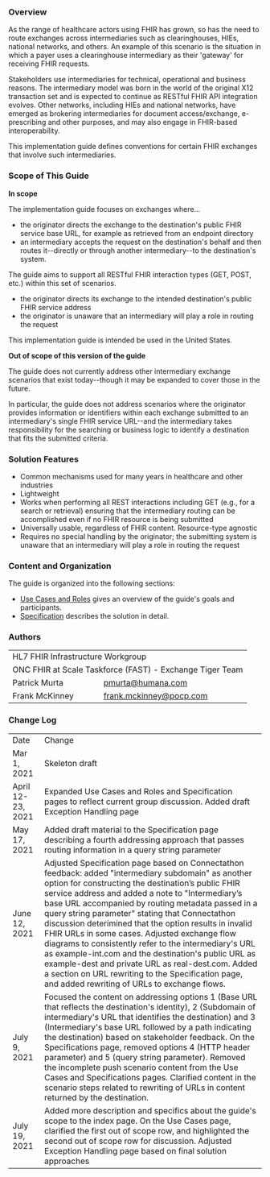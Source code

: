 ﻿### Overview
As the range of healthcare actors using FHIR has grown, so has the need to route exchanges across intermediaries such as clearinghouses, HIEs, national networks, and others. An example of this scenario is the situation in which a payer uses a clearinghouse intermediary as their 'gateway' for receiving FHIR requests. 

Stakeholders use intermediaries for technical, operational and business reasons. The intermediary model was born in the world of the original X12 transaction set and is expected to continue as RESTful FHIR API integration evolves. Other networks, including HIEs and national networks, have emerged as brokering intermediaries for document access/exchange, e-prescribing and other purposes, and may also engage in FHIR-based interoperability.

This implementation guide defines conventions for certain FHIR exchanges that involve such intermediaries.

<p></p>

### Scope of This Guide

**In scope**

The implementation guide focuses on exchanges where...

- the originator directs the exchange to the destination's public FHIR service base URL, for example as retrieved from an endpoint directory
- an intermediary accepts the request on the destination's behalf and then routes it--directly or through another intermediary--to the destination's system.

The guide aims to support all RESTful FHIR interaction types (GET, POST, etc.) within this set of scenarios.

- the originator directs its exchange to the intended destination's public FHIR service address
- the originator is unaware that an intermediary will play a role in routing the request

This implementation guide is intended be used in the United States.

<p></p>

**Out of scope of this version of the guide**

The guide does not currently address other intermediary exchange scenarios that exist today--though it may be expanded to cover those in the future. 

In particular, the guide does not address scenarios where the originator provides information or identifiers within each exchange submitted to an intermediary's single FHIR service URL--and the intermediary takes responsibility for the searching or business logic to identify a destination that fits the submitted criteria.

<p></p>

### Solution Features

- Common mechanisms used for many years in healthcare and other industries
- Lightweight
- Works when performing all REST interactions including GET (e.g., for a search or retrieval) ensuring that the intermediary routing can be accomplished even if no FHIR resource is being submitted
- Universally usable, regardless of FHIR content. Resource-type agnostic
- Requires no special handling by the originator; the submitting system is unaware that an intermediary will play a role in routing the request

<p></p>

### Content and Organization

The guide is organized into the following sections:

- [Use Cases and Roles](use-cases.html) gives an overview of the guide's goals and participants.
- [Specification](specification.html) describes the solution in detail.

<p></p>

### Authors

  <table class="grid">
    <tbody>
	  <tr>
		<td colspan="2">HL7 FHIR Infrastructure Workgroup</td>
  	  </tr>
	  <tr>
		<td colspan="2">ONC FHIR at Scale Taskforce (FAST) - Exchange Tiger Team</td>
  	  </tr>
	  <tr>
		<td>Patrick Murta</td>
		<td><a href="mailto:pmurta@humana.com">pmurta@humana.com</a></td>
	  </tr>
	  <tr>
		<td>Frank McKinney</td>
		<td><a href="mailto:frank.mckinney@pocp.com">frank.mckinney@pocp.com</a></td>
	  </tr>
	</tbody>
  </table>

<p></p>

### Change Log

  <table class="grid">
    <tbody>
	  <tr>
		<td>Date</td>
		<td>Change</td>
  	  </tr>
	  <tr>
		<td>Mar 1, 2021</td>
		<td>Skeleton draft</td>
  	  </tr>
	  <tr>
		<td>April 12-23, 2021</td>
		<td>Expanded Use Cases and Roles and Specification pages to reflect current group discussion. Added draft Exception Handling page</td>
  	  </tr>
	  <tr>
		<td>May 17, 2021</td>
		<td>Added draft material to the Specification page describing a fourth addressing approach that passes routing information in a query string parameter</td>
  	  </tr>
	  <tr>
		<td>June 12, 2021</td>
		<td>Adjusted Specification page based on Connectathon feedback: added "intermediary subdomain" as another option for constructing the destination’s public FHIR service address and added a note to "Intermediary’s base URL accompanied by routing metadata passed in a query string parameter" stating that Connectathon discussion deterimined that the option results in invalid FHIR URLs in some cases.    Adjusted exchange flow diagrams to consistently refer to the intermediary's URL as example-int.com and the destination's public URL as example-dest and private URL as real-dest.com.   Added a section on URL rewriting to the Specification page, and added rewriting of URLs to exchange flows.</td>
  	  </tr>
	  <tr>
		<td>July 9, 2021</td>
		<td>Focused the content on addressing options 1 (Base URL that reflects the destination's identity), 2 (Subdomain of intermediary's URL that identifies the destination) and 3 (Intermediary's base URL followed by a path indicating the destination) based on stakeholder feedback. On the Specifications page, removed options 4 (HTTP header parameter) and 5 (query string parameter). Removed the incomplete push scenario content from the Use Cases and Specifications pages. Clarified content in the scenario steps related to rewriting of URLs in content returned by the destination.</td>
  	  </tr>
	  <tr>
		<td>July 19, 2021</td>
		<td>Added more description and specifics about the guide's scope to the index page. On the Use Cases page, clarified the first out of scope row, and highlighted the second out of scope row for discussion. Adjusted Exception Handling page based on final solution approaches</td>
  	  </tr>
   </tbody>
  </table>





<br />















